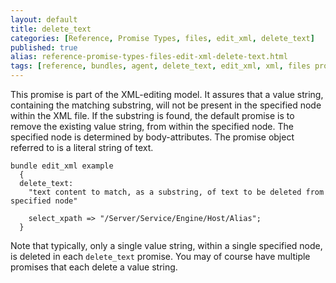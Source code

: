 ```yaml
---
layout: default
title: delete_text
categories: [Reference, Promise Types, files, edit_xml, delete_text]
published: true
alias: reference-promise-types-files-edit-xml-delete-text.html
tags: [reference, bundles, agent, delete_text, edit_xml, xml, files promises, promises]
---
```


This promise is part of the XML-editing model. It assures that a value
string, containing the matching substring, will not be present in the
specified node within the XML file. If the substring is found, the
default promise is to remove the existing value string, from within the
specified node. The specified node is determined by body-attributes. The
promise object referred to is a literal string of text.

  

```cf3
bundle edit_xml example
  {
  delete_text:
    "text content to match, as a substring, of text to be deleted from specified node"

    select_xpath => "/Server/Service/Engine/Host/Alias";
  }
```

  

Note that typically, only a single value string, within a single
specified node, is deleted in each `delete_text` promise. You may of
course have multiple promises that each delete a value string.
